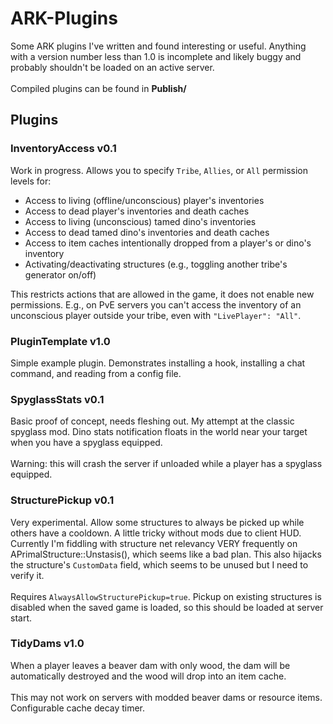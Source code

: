 # ARK-Plugins
Some ARK plugins I've written and found interesting or useful. Anything with a version number less than 1.0 is incomplete and likely buggy and probably shouldn't be loaded on an active server.<br/><br/>
Compiled plugins can be found in **Publish/**

## Plugins
### InventoryAccess v0.1
Work in progress. Allows you to specify `Tribe`, `Allies`, or `All` permission levels for:
- Access to living (offline/unconscious) player's inventories
- Access to dead player's inventories and death caches
- Access to living (unconscious) tamed dino's inventories
- Access to dead tamed dino's inventories and death caches
- Access to item caches intentionally dropped from a player's or dino's inventory
- Activating/deactivating structures (e.g., toggling another tribe's generator on/off)

This restricts actions that are allowed in the game, it does not enable new permissions. E.g., on PvE servers you can't access the inventory of an unconscious player outside your tribe, even with `"LivePlayer": "All"`.

### PluginTemplate v1.0
Simple example plugin. Demonstrates installing a hook, installing a chat command, and reading from a config file.

### SpyglassStats v0.1
Basic proof of concept, needs fleshing out. My attempt at the classic spyglass mod. Dino stats notification floats in the world near your target when you have a spyglass equipped.<br/><br/>
Warning: this will crash the server if unloaded while a player has a spyglass equipped.

### StructurePickup v0.1
Very experimental. Allow some structures to always be picked up while others have a cooldown. A little tricky without mods due to client HUD. Currently I'm fiddling with structure net relevancy VERY frequently on APrimalStructure::Unstasis(), which seems like a bad plan. This also hijacks the structure's `CustomData` field, which seems to be unused but I need to verify it.<br/><br/>
Requires `AlwaysAllowStructurePickup=true`. Pickup on existing structures is disabled when the saved game is loaded, so this should be loaded at server start.

### TidyDams v1.0
When a player leaves a beaver dam with only wood, the dam will be automatically destroyed and the wood will drop into an item cache.<br/><br/>
This may not work on servers with modded beaver dams or resource items. Configurable cache decay timer.
